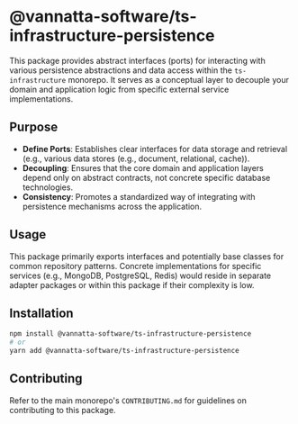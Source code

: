 # @vannatta-software/ts-infrastructure-persistence

This package provides abstract interfaces (ports) for interacting with various persistence abstractions and data access within the `ts-infrastructure` monorepo. It serves as a conceptual layer to decouple your domain and application logic from specific external service implementations.

## Purpose

*   **Define Ports**: Establishes clear interfaces for data storage and retrieval (e.g., various data stores (e.g., document, relational, cache)).
*   **Decoupling**: Ensures that the core domain and application layers depend only on abstract contracts, not concrete specific database technologies.
*   **Consistency**: Promotes a standardized way of integrating with persistence mechanisms across the application.

## Usage

This package primarily exports interfaces and potentially base classes for common repository patterns. Concrete implementations for specific services (e.g., MongoDB, PostgreSQL, Redis) would reside in separate adapter packages or within this package if their complexity is low.

## Installation

```bash
npm install @vannatta-software/ts-infrastructure-persistence
# or
yarn add @vannatta-software/ts-infrastructure-persistence
```

## Contributing

Refer to the main monorepo's `CONTRIBUTING.md` for guidelines on contributing to this package.
